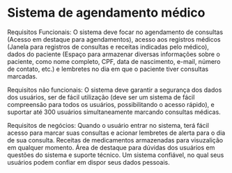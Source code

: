 # Sistema de agendamento médico

Requisitos Funcionais: O sistema deve focar no agendamento de consultas (Acesso em destaque para agendamentos), acesso aos registros médicos (Janela para registros de consultas e receitas indicadas pelo médico), dados do paciente (Espaço para armazenar diversas informações sobre o paciente, como nome completo, CPF, data de nascimento, e-mail, número de contato, etc.) e lembretes no dia em que o paciente tiver consultas marcadas.

Requisitos não funcionais: O sistema deve garantir a segurança dos dados dos usuários, ser de fácil utilização (deve ser um sistema de fácil compreensão para todos os usuários, possibilitando o acesso rápido), e suportar até 300 usuários simultaneamente marcando consultas médicas.

Requisitos de negócios: Quando o usuário entrar no sistema, terá fácil acesso para marcar suas consultas e acionar lembretes de alerta para o dia de sua consulta.
Receitas de medicamentos armazenadas para visuzalição em qualquer momento.
Área de destaque para dúvidas dos usuários em questões do sistema e suporte técnico. 
Um sistema confiável, no qual seus usuários podem confiar em dispor seus dados pessoais.

